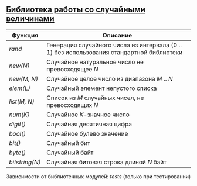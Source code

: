 ## [Библиотека работы со случайными величинами](../libs/rnd.erl)
|Функция|Описание|  
|--------------|--------------------------------------------------------------------------|  
|*rand*|Генерация случайного числа из интервала (0 .. 1) без использования стандартной библиотеки|  
|*new(N)*| Случайное натуральное число не превосходящее *N*|  
|*new(M, N)*| Случайное целое число из диапазона *M* .. *N*|  
|*elem(L)*| Случайный элемент непустого списка|  
|*list(M, N)*| Список из *M* случайных чисел, не превосходящих *N*|  
|*num(K)*| Случайное *K*-значное число|  
|*digit()*| Случайная десятичная цифра|  
|*bool()*| Случайное булево значение|  
|*bit()*| Случайный бит|  
|*byte()*| Случайный байт|  
|*bitstring(N)*| Случайная битовая строка длиной *N* байт|  

Зависимости от библиотечных модулей: *tests* (только при тестировании)
